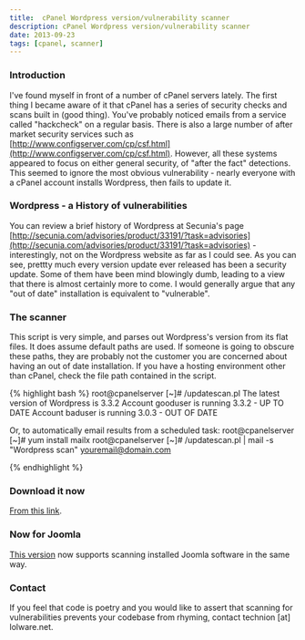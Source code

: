```yaml
---
title:  cPanel Wordpress version/vulnerability scanner
description: cPanel Wordpress version/vulnerability scanner
date: 2013-09-23
tags: [cpanel, scanner]
---
```


### Introduction

I've found myself in front of a number of cPanel servers lately. The first thing I became aware of it that cPanel has a series of security checks and scans built in (good thing). You've probably noticed emails from a service called "hackcheck" on a regular basis. There is also a large number of after market security services such as [http://www.configserver.com/cp/csf.html](http://www.configserver.com/cp/csf.html). However, all these systems appeared to focus on either general security, of "after the fact" detections. This seemed to ignore the most obvious vulnerability - nearly everyone with a cPanel account installs Wordpress, then fails to update it. 

### Wordpress - a History of vulnerabilities

You can review a brief history of Wordpress at Secunia's page [http://secunia.com/advisories/product/33191/?task=advisories](http://secunia.com/advisories/product/33191/?task=advisories) - interestingly, not on the Wordpress website as far as I could see. As you can see, prettty much every version update ever released has been a security update. Some of them have been mind blowingly dumb, leading to a view that there is almost certainly more to come. I would generally argue that any "out of date" installation is equivalent to "vulnerable". 

### The scanner

This script is very simple, and parses out Wordpress's version from its flat files. It does assume default paths are used. If someone is going to obscure these paths, they are probably not the customer you are concerned about having an out of date installation. If you have a hosting environment other than cPanel, check the file path contained in the script. 


{% highlight bash %}
root@cpanelserver [~]# /updatescan.pl
The latest version of Wordpress is 3.3.2
Account gooduser is running 3.3.2 - UP TO DATE
Account baduser is running 3.0.3 - OUT OF DATE

Or, to automatically email results from a scheduled task:
root@cpanelserver [~]# yum install mailx
root@cpanelserver [~]# /updatescan.pl | mail -s "Wordpress scan" youremail@domain.com

{% endhighlight %}

### Download it now

[From this link](/assets/downloads/wpupdatescan.pl).

### Now for Joomla

[This version](/assets/downloads/joomlascan.pl) now supports scanning installed Joomla software in the same way. 

### Contact

If you feel that code is poetry and you would like to assert that scanning for vulnerabilities prevents your codebase from rhyming, contact technion [at] lolware.net.

